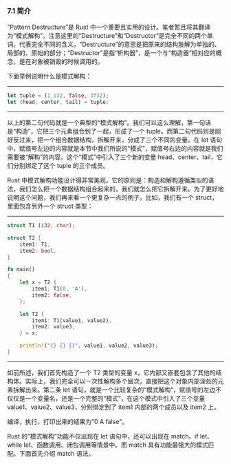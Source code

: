 ### 7.1 简介   

“Pattern Destructure”是 Rust 中一个重要且实用的设计。笔者暂且将其翻译为“模式解构”。注意这里的“Destructure”和“Destructor”是完全不同的两个单词，代表完全不同的含义。“Destructure”的意思是把原来的结构肢解为单独的、局部的、原始的部分；“Destructor”是指“析构器”，是一个与“构造器”相对应的概念，是在对象被销毁的时候调用的。

下面举例说明什么是模式解构：

---

```rust
let tuple = (1_i32, false, 3f32);
let (head, center, tail) = tuple;
```

---

以上的第二句代码就是一个典型的“模式解构”。我们可以这么理解，第一句话是“构造”，它把三个元素组合到了一起，形成了一个 tuple。而第二句代码则是刚好反过来，把一个组合数据结构，拆解开来，分成了三个不同的变量。在 let 语句中，赋值号左边的内容就是本节中我们所说的“模式”，赋值号右边的内容就是我们需要被“解构”的内容。这个“模式”中引入了三个新的变量 head、center、tail，它们分别绑定了这个 tuple 的三个成员。

Rust 中模式解构功能设计得非常美观，它的原则是：构造和解构遵循类似的语法，我们怎么把一个数据结构组合起来的，我们就怎么把它拆解开来。为了更好地说明这个问题，我们再来看一个更复杂一点的例子。比如，我们有一个 struct，里面包含另外一个 struct 类型：

---

```rust
struct T1 (i32, char);

struct T2 {
    item1: T1,
    item2: bool,
}

fn main()
{
    let x = T2 {
        item1: T1(0, 'A'),
        item2: false,
    };

    let T2 {
        item1: T1(value1, value2),
        item2: value3,
    } = x;

    println!("{} {} {}", value1, value2, value3);
}
```

---

如前所述，我们首先构造了一个 T2 类型的变量 x，它内部又嵌套包含了其他的结构体。实际上，我们完全可以一次性解构多个层次，直接把这个对象内部深处的元素拆解出来。第二条 let 语句，就是一个比较复杂的“模式解构”，赋值号的左边不仅仅是一个变量名，还是一个完整的“模式”，在这个模式中引入了三个变量 value1、value2、value3，分别绑定到了 item1 内部的两个成员以及 item2 上。

编译，执行，打印出来的结果为"0 A false"。

Rust 的“模式解构”功能不仅出现在 let 语句中，还可以出现在 match、if let、while let、函数调用、闭包调用等情景中。而 match 具有功能最强大的模式匹配。下面首先介绍 match 语法。

